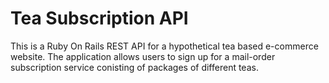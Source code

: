 # Tea Subscription API

This is a Ruby On Rails REST API for a hypothetical tea based e-commerce website. The application allows users to sign up for a mail-order subscription service conisting of packages of different teas.

